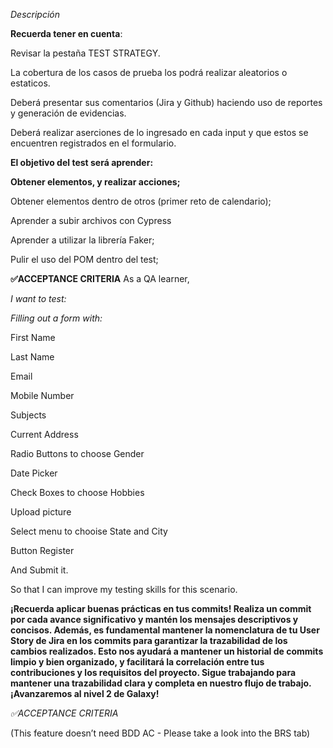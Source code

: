 _Descripción_

**Recuerda tener en cuenta**:

Revisar la pestaña TEST STRATEGY.

La cobertura de los casos de prueba los podrá realizar aleatorios o estaticos.

Deberá presentar sus comentarios (Jira y Github) haciendo uso de reportes y generación de evidencias.

Deberá realizar aserciones de lo ingresado en cada input y que estos se encuentren registrados en el formulario.

**El objetivo del test será aprender:**

**Obtener elementos, y realizar acciones;**

Obtener elementos dentro de otros (primer reto de calendario);

Aprender a subir archivos con Cypress

Aprender a utilizar la librería Faker;

Pulir el uso del POM dentro del test;

**✅ACCEPTANCE CRITERIA** As a QA learner,

_I want to test:_

_Filling out a form with:_

First Name

Last Name

Email

Mobile Number

Subjects

Current Address

Radio Buttons to choose Gender

Date Picker

Check Boxes to choose Hobbies

Upload picture

Select menu to chooise State and City

Button Register

And Submit it.

So that I can improve my testing skills for this scenario.

**¡Recuerda aplicar buenas prácticas en tus commits! Realiza un commit por cada avance significativo y mantén los mensajes descriptivos y concisos.
Además, es fundamental mantener la nomenclatura de tu User Story de Jira en los commits para garantizar la trazabilidad de los cambios realizados.
Esto nos ayudará a mantener un historial de commits limpio y bien organizado, y facilitará la correlación entre tus contribuciones y los requisitos
del proyecto. Sigue trabajando para mantener una trazabilidad clara y completa en nuestro flujo de trabajo. ¡Avanzaremos al nivel 2 de Galaxy!**

_✅ACCEPTANCE CRITERIA_

(This feature doesn’t need BDD AC - Please take a look into the BRS tab)
